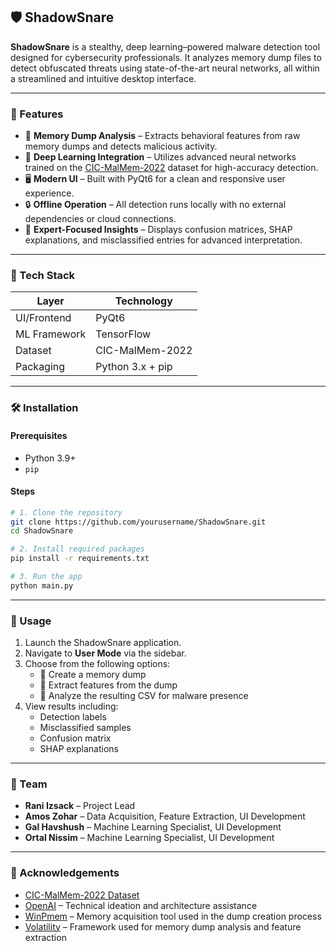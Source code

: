 ## 🛡️ ShadowSnare

**ShadowSnare** is a stealthy, deep learning–powered malware detection tool designed for cybersecurity professionals. It analyzes memory dump files to detect obfuscated threats using state-of-the-art neural networks, all within a streamlined and intuitive desktop interface.

---

### 🚀 Features

- 🧠 **Memory Dump Analysis** – Extracts behavioral features from raw memory dumps and detects malicious activity.
- 🤖 **Deep Learning Integration** – Utilizes advanced neural networks trained on the [CIC-MalMem-2022](https://www.unb.ca/cic/datasets/malmem-2022.html) dataset for high-accuracy detection.
- 🖥️ **Modern UI** – Built with PyQt6 for a clean and responsive user experience.
- 🔒 **Offline Operation** – All detection runs locally with no external dependencies or cloud connections.
- 🧩 **Expert-Focused Insights** – Displays confusion matrices, SHAP explanations, and misclassified entries for advanced interpretation.

---

### 🧰 Tech Stack

| Layer        | Technology              |
|--------------|-------------------------|
| UI/Frontend  | PyQt6                   |
| ML Framework | TensorFlow              |
| Dataset      | CIC-MalMem-2022         |
| Packaging    | Python 3.x + pip        |

---

### 🛠️ Installation

#### Prerequisites

- Python 3.9+
- `pip`

#### Steps

```bash
# 1. Clone the repository
git clone https://github.com/yourusername/ShadowSnare.git
cd ShadowSnare

# 2. Install required packages
pip install -r requirements.txt

# 3. Run the app
python main.py
```

---

### 🧪 Usage

1. Launch the ShadowSnare application.
2. Navigate to **User Mode** via the sidebar.
3. Choose from the following options:
   - 🧠 Create a memory dump
   - 📑 Extract features from the dump
   - 📄 Analyze the resulting CSV for malware presence
4. View results including:
   - Detection labels
   - Misclassified samples
   - Confusion matrix
   - SHAP explanations

---

### 👥 Team

- **Rani Izsack** – Project Lead  
- **Amos Zohar** – Data Acquisition, Feature Extraction, UI Development  
- **Gal Havshush** – Machine Learning Specialist, UI Development  
- **Ortal Nissim** – Machine Learning Specialist, UI Development  

---

### 🙏 Acknowledgements

- [CIC-MalMem-2022 Dataset](https://www.unb.ca/cic/datasets/malmem-2022.html)  
- [OpenAI](https://openai.com) – Technical ideation and architecture assistance  
- [WinPmem](https://github.com/Velocidex/WinPmem) – Memory acquisition tool used in the dump creation process  
- [Volatility](https://www.volatilityfoundation.org/) – Framework used for memory dump analysis and feature extraction
